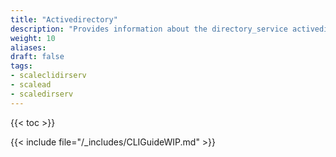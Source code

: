 ```yaml
---
title: "Activedirectory"
description: "Provides information about the directory_service activedirectory namespace in the TrueNAS CLI. Includes command syntax and common commands."
weight: 10
aliases:
draft: false
tags:
- scaleclidirserv
- scalead
- scaledirserv
---
```


{{< toc >}}

{{< include file="/_includes/CLIGuideWIP.md" >}}
